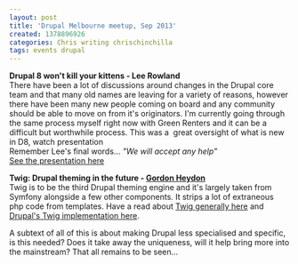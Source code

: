 ```yaml
---
layout: post
title: 'Drupal Melbourne meetup, Sep 2013'
created: 1378896926
categories: Chris writing chrischinchilla
tags: events drupal
---
```


<b>Drupal 8 won't kill your kittens - Lee Rowland</b><br />There have been a lot of discussions around changes in the Drupal core team and that many old names are leaving for a variety of reasons, however there have been many new people coming on board and any community should be able to move on from it's originators. I'm currently going through the same process myself right now with Green Renters and it can be a difficult but worthwhile process. This was a  great oversight of what is new in D8, watch presentation<br />Remember Lee's final words… _"We will accept any help"_<br /><a href="https://previousnext.com.au/blog/drupal-8-wont-kill-your-kittens" target="_blank">See the presentation here</a>

<b>Twig: Drupal theming in the future - <a href="https://heydon.com.au/" target="_blank">Gordon Heydon</a></b><br />Twig is to be the third Drupal theming engine and it's largely taken from Symfony alongside a few other components. It strips a lot of extraneous php code from templates. Have a read about <a href="https://twig.sensiolabs.org/" target="_blank">Twig generally here</a> and <a href="https://drupal.org/node/2008464" target="_blank">Drupal's Twig implementation here</a>.

A subtext of all of this is about making Drupal less specialised and specific, is this needed? Does it take away the uniqueness, will it help bring more into the mainstream? That all remains to be seen…
